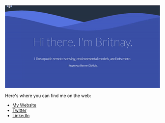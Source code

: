 <p align="center">
  <kbd>
    <img src="https://github.com/britnaybeaudry/britnaybeaudry/blob/main/ezgif.com-gif-maker.gif" width="1500">
  </kbd>
</p>
Here's where you can find me on the web:

* [My Website](https://britnaybeaudry.github.io/)  
* [Twitter](https://twitter.com/BeaudryBritnay)  
* [LinkedIn](https://www.linkedin.com/in/britnaybeaudry/)  
